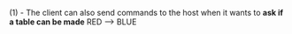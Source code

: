 (1) - The client can also send commands to the host when it wants to **ask if a table can be made** RED --> BLUE